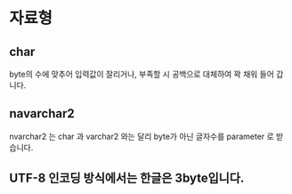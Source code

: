 # 자료형

## char

byte의 수에 맞추어 입력값이 잘리거나, 부족할 시 공백으로 대체하여 꽉 채워 들어 갑니다.

## navarchar2

nvarchar2 는 char 과 varchar2 와는 달리
byte가 아닌 글자수를 parameter 로 받습니다.

## UTF-8 인코딩 방식에서는 한글은 3byte입니다.
